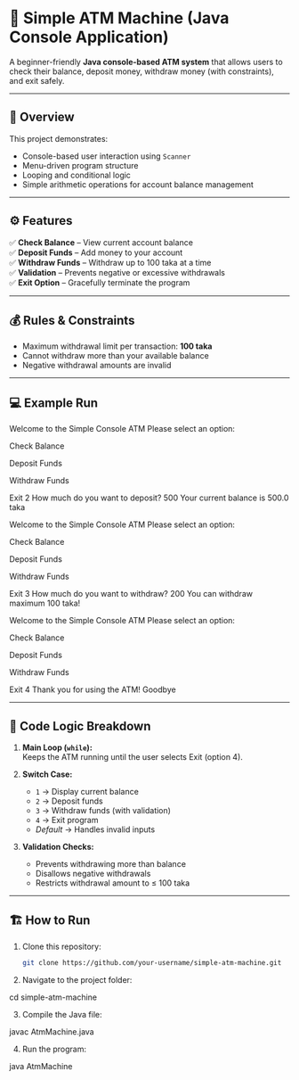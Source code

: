 # 🏧 Simple ATM Machine (Java Console Application)

A beginner-friendly **Java console-based ATM system** that allows users to check their balance, deposit money, withdraw money (with constraints), and exit safely.

---

## 🧠 Overview

This project demonstrates:
- Console-based user interaction using `Scanner`
- Menu-driven program structure
- Looping and conditional logic
- Simple arithmetic operations for account balance management

---

## ⚙️ Features

✅ **Check Balance** – View current account balance  
✅ **Deposit Funds** – Add money to your account  
✅ **Withdraw Funds** – Withdraw up to 100 taka at a time  
✅ **Validation** – Prevents negative or excessive withdrawals  
✅ **Exit Option** – Gracefully terminate the program  

---

## 💰 Rules & Constraints

- Maximum withdrawal limit per transaction: **100 taka**
- Cannot withdraw more than your available balance
- Negative withdrawal amounts are invalid

---

## 💻 Example Run

Welcome to the Simple Console ATM
Please select an option:

Check Balance

Deposit Funds

Withdraw Funds

Exit
2
How much do you want to deposit?
500
Your current balance is 500.0 taka

Welcome to the Simple Console ATM
Please select an option:

Check Balance

Deposit Funds

Withdraw Funds

Exit
3
How much do you want to withdraw?
200
You can withdraw maximum 100 taka!

Welcome to the Simple Console ATM
Please select an option:

Check Balance

Deposit Funds

Withdraw Funds

Exit
4
Thank you for using the ATM! Goodbye



---

## 🧩 Code Logic Breakdown

1. **Main Loop (`while`):**  
   Keeps the ATM running until the user selects Exit (option 4).

2. **Switch Case:**
   - `1` → Display current balance  
   - `2` → Deposit funds  
   - `3` → Withdraw funds (with validation)  
   - `4` → Exit program  
   - *Default* → Handles invalid inputs  

3. **Validation Checks:**
   - Prevents withdrawing more than balance  
   - Disallows negative withdrawals  
   - Restricts withdrawal amount to ≤ 100 taka  

---

## 🏗️ How to Run

1. Clone this repository:
   ```bash
   git clone https://github.com/your-username/simple-atm-machine.git

2. Navigate to the project folder:

cd simple-atm-machine


3. Compile the Java file:

javac AtmMachine.java


4. Run the program:

java AtmMachine
